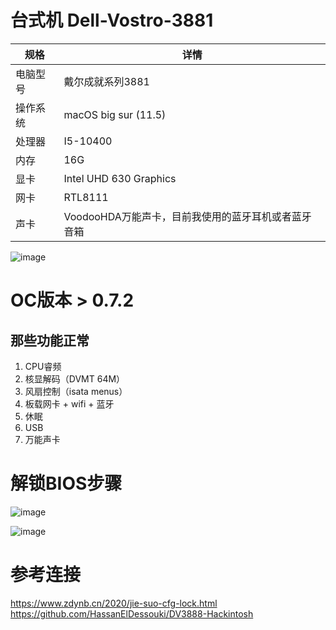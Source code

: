 # 台式机 Dell-Vostro-3881


| 规格     | 详情                   |
| -------- | ---------------------- |
| 电脑型号 | 戴尔成就系列3881       |
| 操作系统 | macOS big sur  (11.5)        |
| 处理器   | I5-10400               |
| 内存     | 16G                    |
| 显卡     | Intel UHD 630 Graphics |
| 网卡     | RTL8111                |
| 声卡     | VoodooHDA万能声卡，目前我使用的蓝牙耳机或者蓝牙音箱|

![image](https://user-images.githubusercontent.com/18027182/126869997-6000d520-f05d-4f57-92a8-5d8a8bc32b46.png)



# OC版本 > 0.7.2

## 那些功能正常

1. CPU睿频
2. 核显解码（DVMT 64M）
3. 风扇控制（isata menus）
4. 板载网卡 + wifi + 蓝牙
5. 休眠
6. USB
7. 万能声卡



# 解锁BIOS步骤
![image](https://user-images.githubusercontent.com/18027182/157573811-91c7df46-6bfc-426f-9007-dd53026d38c3.png)

![image](https://user-images.githubusercontent.com/18027182/157573824-611e5935-9ff8-4e0e-a3cb-b29b30bfbdeb.png)





# 参考连接

https://www.zdynb.cn/2020/jie-suo-cfg-lock.html
https://github.com/HassanElDessouki/DV3888-Hackintosh

